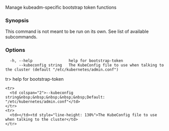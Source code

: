 
Manage kubeadm-specific bootstrap token functions

### Synopsis

This command is not meant to be run on its own. See list of available subcommands.

### Options

```
  -h, --help                help for bootstrap-token
      --kubeconfig string   The KubeConfig file to use when talking to the cluster (default "/etc/kubernetes/admin.conf")
```

tr>
    <tr>
      <td></td><td style="line-height: 130%">help for bootstrap-token</td>
    </tr>

    <tr>
      <td colspan="2">--kubeconfig string&nbsp;&nbsp;&nbsp;&nbsp;&nbsp;Default: "/etc/kubernetes/admin.conf"</td>
    </tr>
    <tr>
      <td></td><td style="line-height: 130%">The KubeConfig file to use when talking to the cluster</td>
    </tr>

  </tbody>
</table>



